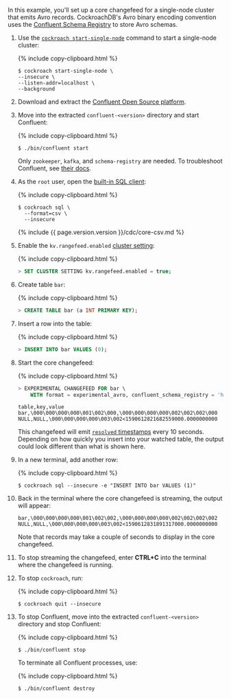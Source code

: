 In this example, you'll set up a core changefeed for a single-node cluster that emits Avro records. CockroachDB's Avro binary encoding convention uses the [Confluent Schema Registry](https://docs.confluent.io/current/schema-registry/docs/serializer-formatter.html) to store Avro schemas.

1. Use the [`cockroach start-single-node`](cockroach-start-single-node.html) command to start a single-node cluster:

    {%  include copy-clipboard.html %}
    ~~~ shell
    $ cockroach start-single-node \
    --insecure \
    --listen-addr=localhost \
    --background
    ~~~

2. Download and extract the [Confluent Open Source platform](https://www.confluent.io/download/).

3. Move into the extracted `confluent-<version>` directory and start Confluent:

    {%  include copy-clipboard.html %}
    ~~~ shell
    $ ./bin/confluent start
    ~~~

    Only `zookeeper`, `kafka`, and `schema-registry` are needed. To troubleshoot Confluent, see [their docs](https://docs.confluent.io/current/installation/installing_cp.html#zip-and-tar-archives).

4. As the `root` user, open the [built-in SQL client](cockroach-sql.html):

    {%  include copy-clipboard.html %}
    ~~~ shell
    $ cockroach sql \
      --format=csv \
      --insecure
    ~~~

    {%  include {{  page.version.version  }}/cdc/core-csv.md %}

5. Enable the `kv.rangefeed.enabled` [cluster setting](cluster-settings.html):

    {%  include copy-clipboard.html %}
    ~~~ sql
    > SET CLUSTER SETTING kv.rangefeed.enabled = true;
    ~~~

6. Create table `bar`:

    {%  include copy-clipboard.html %}
    ~~~ sql
    > CREATE TABLE bar (a INT PRIMARY KEY);
    ~~~

7. Insert a row into the table:

    {%  include copy-clipboard.html %}
    ~~~ sql
    > INSERT INTO bar VALUES (0);
    ~~~

8. Start the core changefeed:

    {%  include copy-clipboard.html %}
    ~~~ sql
    > EXPERIMENTAL CHANGEFEED FOR bar \
        WITH format = experimental_avro, confluent_schema_registry = 'http://localhost:8081', resolved = '10s';
    ~~~

    ~~~
    table,key,value
    bar,\000\000\000\000\001\002\000,\000\000\000\000\002\002\002\000
    NULL,NULL,\000\000\000\000\003\002<1590612821682559000.0000000000
    ~~~

    This changefeed will emit [`resolved` timestamps](changefeed-for.html#options) every 10 seconds. Depending on how quickly you insert into your watched table, the output could look different than what is shown here.

9. In a new terminal, add another row:

    {%  include copy-clipboard.html %}
    ~~~ shell
    $ cockroach sql --insecure -e "INSERT INTO bar VALUES (1)"
    ~~~

10. Back in the terminal where the core changefeed is streaming, the output will appear:

    ~~~
    bar,\000\000\000\000\001\002\002,\000\000\000\000\002\002\002\002
    NULL,NULL,\000\000\000\000\003\002<1590612831891317000.0000000000
    ~~~

    Note that records may take a couple of seconds to display in the core changefeed.

11. To stop streaming the changefeed, enter **CTRL+C** into the terminal where the changefeed is running.

12. To stop `cockroach`, run:

    {%  include copy-clipboard.html %}
    ~~~ shell
    $ cockroach quit --insecure
    ~~~

13. To stop Confluent, move into the extracted `confluent-<version>` directory and stop Confluent:

    {%  include copy-clipboard.html %}
    ~~~ shell
    $ ./bin/confluent stop
    ~~~

    To terminate all Confluent processes, use:

    {%  include copy-clipboard.html %}
    ~~~ shell
    $ ./bin/confluent destroy
    ~~~
